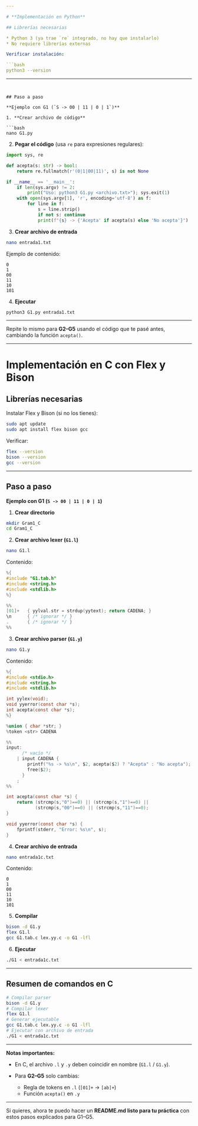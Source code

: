 ```yaml
---

# **Implementación en Python**

## Librerías necesarias

* Python 3 (ya trae `re` integrado, no hay que instalarlo)
* No requiere librerías externas

Verificar instalación:

```bash
python3 --version
```

---
```


## Paso a paso

**Ejemplo con G1 (`S -> 00 | 11 | 0 | 1`)**

1. **Crear archivo de código**

```bash
nano G1.py
```

2. **Pegar el código** (usa `re` para expresiones regulares):

```python
import sys, re

def acepta(s: str) -> bool:
    return re.fullmatch(r'(0|1|00|11)', s) is not None

if __name__ == '__main__':
    if len(sys.argv) != 2:
        print("Uso: python3 G1.py <archivo.txt>"); sys.exit(1)
    with open(sys.argv[1], 'r', encoding='utf-8') as f:
        for line in f:
            s = line.strip()
            if not s: continue
            print(f"{s} -> {'Acepta' if acepta(s) else 'No acepta'}")
```

3. **Crear archivo de entrada**

```bash
nano entrada1.txt
```

Ejemplo de contenido:

```
0
1
00
11
10
101
```

4. **Ejecutar**

```bash
python3 G1.py entrada1.txt
```

---

Repite lo mismo para **G2–G5** usando el código que te pasé antes, cambiando la función `acepta()`.

---

# **Implementación en C con Flex y Bison**

## Librerías necesarias

Instalar Flex y Bison (si no los tienes):

```bash
sudo apt update
sudo apt install flex bison gcc
```

Verificar:

```bash
flex --version
bison --version
gcc --version
```

---

## Paso a paso

**Ejemplo con G1 (`S -> 00 | 11 | 0 | 1`)**

1. **Crear directorio**

```bash
mkdir Gram1_C
cd Gram1_C
```

2. **Crear archivo lexer (`G1.l`)**

```bash
nano G1.l
```

Contenido:

```c
%{
#include "G1.tab.h"
#include <string.h>
#include <stdlib.h>
%}

%%
[01]+   { yylval.str = strdup(yytext); return CADENA; }
\n      { /* ignorar */ }
.       { /* ignorar */ }
%%
```

3. **Crear archivo parser (`G1.y`)**

```bash
nano G1.y
```

Contenido:

```c
%{
#include <stdio.h>
#include <string.h>
#include <stdlib.h>

int yylex(void);
void yyerror(const char *s);
int acepta(const char *s);
%}

%union { char *str; }
%token <str> CADENA

%%
input:
      /* vacío */
    | input CADENA {
        printf("%s -> %s\n", $2, acepta($2) ? "Acepta" : "No acepta");
        free($2);
      }
    ;
%%

int acepta(const char *s) {
    return (strcmp(s,"0")==0) || (strcmp(s,"1")==0) ||
           (strcmp(s,"00")==0) || (strcmp(s,"11")==0);
}

void yyerror(const char *s) {
    fprintf(stderr, "Error: %s\n", s);
}
```

4. **Crear archivo de entrada**

```bash
nano entrada1c.txt
```

Contenido:

```
0
1
00
11
10
101
```

5. **Compilar**

```bash
bison -d G1.y
flex G1.l
gcc G1.tab.c lex.yy.c -o G1 -lfl
```

6. **Ejecutar**

```bash
./G1 < entrada1c.txt
```

---

## Resumen de comandos en C

```bash
# Compilar parser
bison -d G1.y
# Compilar lexer
flex G1.l
# Generar ejecutable
gcc G1.tab.c lex.yy.c -o G1 -lfl
# Ejecutar con archivo de entrada
./G1 < entrada1c.txt
```

---

**Notas importantes:**

* En C, el archivo `.l` y `.y` deben coincidir en nombre (`G1.l` / `G1.y`).
* Para **G2–G5** solo cambias:

  * Regla de tokens en `.l` (`[01]+` → `[ab]+`)
  * Función `acepta()` en `.y`

---

Si quieres, ahora te puedo hacer un **README.md listo para tu práctica** con estos pasos explicados para G1–G5.
